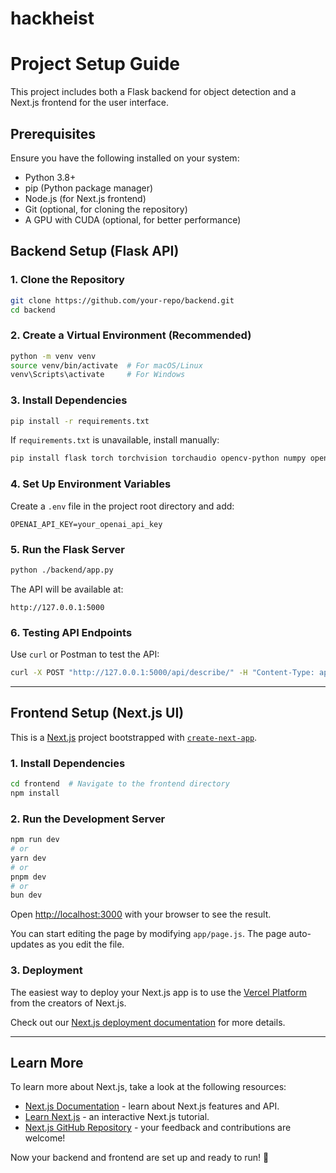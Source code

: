 # hackheist
# Project Setup Guide

This project includes both a Flask backend for object detection and a Next.js frontend for the user interface.

## **Prerequisites**
Ensure you have the following installed on your system:
- Python 3.8+
- pip (Python package manager)
- Node.js (for Next.js frontend)
- Git (optional, for cloning the repository)
- A GPU with CUDA (optional, for better performance)

## **Backend Setup** (Flask API)

### **1. Clone the Repository**
```bash
git clone https://github.com/your-repo/backend.git
cd backend
```

### **2. Create a Virtual Environment (Recommended)**
```bash
python -m venv venv
source venv/bin/activate  # For macOS/Linux
venv\Scripts\activate     # For Windows
```

### **3. Install Dependencies**
```bash
pip install -r requirements.txt
```
If `requirements.txt` is unavailable, install manually:
```bash
pip install flask torch torchvision torchaudio opencv-python numpy openai python-dotenv pillow
```

### **4. Set Up Environment Variables**
Create a `.env` file in the project root directory and add:
```env
OPENAI_API_KEY=your_openai_api_key
```

### **5. Run the Flask Server**
```bash
python ./backend/app.py
```
The API will be available at:
```
http://127.0.0.1:5000
```

### **6. Testing API Endpoints**
Use `curl` or Postman to test the API:
```bash
curl -X POST "http://127.0.0.1:5000/api/describe/" -H "Content-Type: application/json" -d '{"frame": "base64_encoded_image_string"}'
```

---

## **Frontend Setup** (Next.js UI)

This is a [Next.js](https://nextjs.org) project bootstrapped with [`create-next-app`](https://github.com/vercel/next.js/tree/canary/packages/create-next-app).

### **1. Install Dependencies**
```bash
cd frontend  # Navigate to the frontend directory
npm install
```

### **2. Run the Development Server**
```bash
npm run dev
# or
yarn dev
# or
pnpm dev
# or
bun dev
```

Open [http://localhost:3000](http://localhost:3000) with your browser to see the result.

You can start editing the page by modifying `app/page.js`. The page auto-updates as you edit the file.

### **3. Deployment**
The easiest way to deploy your Next.js app is to use the [Vercel Platform](https://vercel.com/new?utm_medium=default-template&filter=next.js&utm_source=create-next-app&utm_campaign=create-next-app-readme) from the creators of Next.js.

Check out our [Next.js deployment documentation](https://nextjs.org/docs/app/building-your-application/deploying) for more details.

---

## **Learn More**
To learn more about Next.js, take a look at the following resources:

- [Next.js Documentation](https://nextjs.org/docs) - learn about Next.js features and API.
- [Learn Next.js](https://nextjs.org/learn) - an interactive Next.js tutorial.
- [Next.js GitHub Repository](https://github.com/vercel/next.js) - your feedback and contributions are welcome!

Now your backend and frontend are set up and ready to run! 🚀